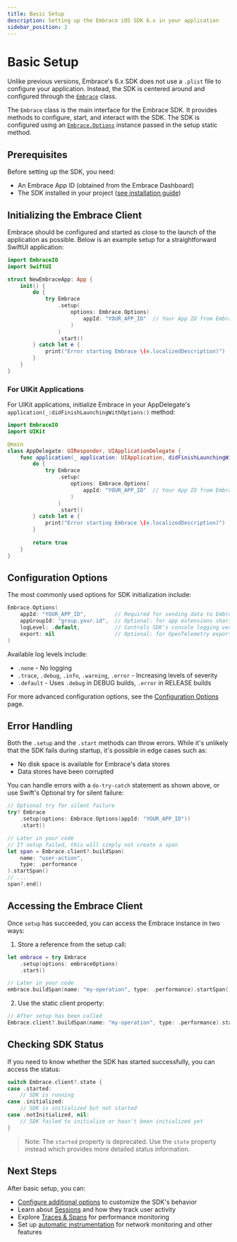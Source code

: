 ```yaml
---
title: Basic Setup
description: Setting up the Embrace iOS SDK 6.x in your application
sidebar_position: 2
---
```


# Basic Setup

Unlike previous versions, Embrace's 6.x SDK does not use a `.plist` file to configure your application. Instead, the SDK is centered around and configured through the [`Embrace`](https://github.com/embrace-io/embrace-apple-sdk/blob/main/Sources/EmbraceCore/Embrace.swift) class.

The `Embrace` class is the main interface for the Embrace SDK. It provides methods to configure, start, and interact with the SDK. The SDK is configured using an [`Embrace.Options`](https://github.com/embrace-io/embrace-apple-sdk/blob/main/Sources/EmbraceCore/Options/Embrace%2BOptions.swift) instance passed in the setup static method.

## Prerequisites

Before setting up the SDK, you need:

- An Embrace App ID (obtained from the Embrace Dashboard)
- The SDK installed in your project ([see installation guide](/ios/6x/getting-started/installation.md))

## Initializing the Embrace Client

Embrace should be configured and started as close to the launch of the application as possible. Below is an example setup for a straightforward SwiftUI application:

```swift
import EmbraceIO
import SwiftUI

struct NewEmbraceApp: App {
    init() {
        do {
            try Embrace
                .setup(
                    options: Embrace.Options(
                        appId: "YOUR_APP_ID"  // Your App ID from Embrace Dashboard
                    )
                )
                .start()
        } catch let e {
            print("Error starting Embrace \(e.localizedDescription)")
        }
    }
}
```

### For UIKit Applications

For UIKit applications, initialize Embrace in your AppDelegate's `application(_:didFinishLaunchingWithOptions:)` method:

```swift
import EmbraceIO
import UIKit

@main
class AppDelegate: UIResponder, UIApplicationDelegate {
    func application(_ application: UIApplication, didFinishLaunchingWithOptions launchOptions: [UIApplication.LaunchOptionsKey: Any]?) -> Bool {
        do {
            try Embrace
                .setup(
                    options: Embrace.Options(
                        appId: "YOUR_APP_ID"  // Your App ID from Embrace Dashboard
                    )
                )
                .start()
        } catch let e {
            print("Error starting Embrace \(e.localizedDescription)")
        }
        
        return true
    }
}
```

## Configuration Options

The most commonly used options for SDK initialization include:

```swift
Embrace.Options(
    appId: "YOUR_APP_ID",         // Required for sending data to Embrace
    appGroupId: "group.your.id",  // Optional: for app extensions sharing data
    logLevel: .default,           // Controls SDK's console logging verbosity
    export: nil                   // Optional: for OpenTelemetry export
)
```

Available log levels include:
- `.none` - No logging
- `.trace`, `.debug`, `.info`, `.warning`, `.error` - Increasing levels of severity
- `.default` - Uses `.debug` in DEBUG builds, `.error` in RELEASE builds

For more advanced configuration options, see the [Configuration Options](/ios/6x/getting-started/configuration-options.md) page.

## Error Handling

Both the `.setup` and the `.start` methods can throw errors. While it's unlikely that the SDK fails during startup, it's possible in edge cases such as:

- No disk space is available for Embrace's data stores
- Data stores have been corrupted

You can handle errors with a `do-try-catch` statement as shown above, or use Swift's Optional try for silent failure:

```swift
// Optional try for silent failure
try? Embrace
    .setup(options: Embrace.Options(appId: "YOUR_APP_ID"))
    .start()

// Later in your code
// If setup failed, this will simply not create a span
let span = Embrace.client?.buildSpan(
    name: "user-action", 
    type: .performance
).startSpan()
// ...
span?.end()
```

## Accessing the Embrace Client

Once `setup` has succeeded, you can access the Embrace instance in two ways:

1. Store a reference from the setup call:
```swift
let embrace = try Embrace
    .setup(options: embraceOptions)
    .start()

// Later in your code
embrace.buildSpan(name: "my-operation", type: .performance).startSpan()
```

2. Use the static client property:
```swift
// After setup has been called
Embrace.client?.buildSpan(name: "my-operation", type: .performance).startSpan()
```

## Checking SDK Status

If you need to know whether the SDK has started successfully, you can access the status:

```swift
switch Embrace.client?.state {
case .started:
    // SDK is running
case .initialized:
    // SDK is initialized but not started
case .notInitialized, nil:
    // SDK failed to initialize or hasn't been initialized yet
}
```

> Note: The `started` property is deprecated. Use the `state` property instead which provides more detailed status information.

## Next Steps

After basic setup, you can:

- [Configure additional options](/ios/6x/getting-started/configuration-options.md) to customize the SDK's behavior
- Learn about [Sessions](/ios/6x/core-concepts/sessions.md) and how they track user activity
- Explore [Traces & Spans](/ios/6x/core-concepts/traces-spans.md) for performance monitoring
- Set up [automatic instrumentation](/ios/6x/automatic-instrumentation/index.md) for network monitoring and other features